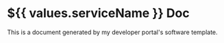 # ${{ values.serviceName }} Doc

This is a document generated by my developer portal's software template.